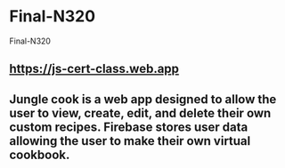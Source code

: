 # Final-N320
 Final-N320

## https://js-cert-class.web.app

## Jungle cook is a web app designed to allow the user to view, create, edit, and delete their own custom recipes. Firebase stores user data allowing the user to make their own virtual cookbook.
